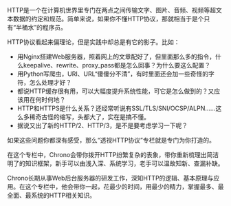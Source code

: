 HTTP是一个在计算机世界里专门在两点之间传输文字、图片、音频、视频等超文本数据的约定和规范。简单来说，如果你不懂HTTP协议，那就相当于是个只有“半桶水”的程序员。

HTTP协议看起来偏理论，但是实践中却总是有它的影子。比如：

- 用Nginx搭建Web服务器，照着网上的文章配好了，但里面那么多的指令，什么keepalive、rewrite、proxy\_pass都是怎么回事？为什么要这么配置？
- 用Python写爬虫，URI、URL“傻傻分不清”，有时里面还会加一些奇怪的字符，怎么处理才好？
- 都说HTTP缓存很有用，可以大幅度提升系统性能，可它是怎么做到的？又应该用在何时何地？
- HTTP和HTTPS是什么关系？还经常听说有SSL/TLS/SNI/OCSP/ALPN……这么多稀奇古怪的缩写，头都大了，实在是搞不懂。
- 据说又出了新的HTTP/2、HTTP/3，是不是要考虑学习一下呢？

如果这些问题你都深有感受，那么“透视HTTP协议”专栏就是专门为你打造的。

在这个专栏中，Chrono会带你拨开HTTP纷繁复杂的表象，带你重新梳理出简洁明了的知识框架，新手可以由浅入深、系统学习，老手可以温故知新、查漏补缺。

Chrono长期从事Web后台服务器的研发工作，深知HTTP的逻辑、基本原理与应用。在这个专栏中，他会带你一起，花最少的时间，用最少的精力，掌握最多、最全面、最系统的HTTP相关知识。